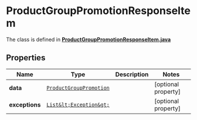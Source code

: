

# ProductGroupPromotionResponseItem

The class is defined in **[ProductGroupPromotionResponseItem.java](../../src/main/java/org/openapitools/model/ProductGroupPromotionResponseItem.java)**

## Properties

Name | Type | Description | Notes
------------ | ------------- | ------------- | -------------
**data** | [`ProductGroupPromotion`](ProductGroupPromotion.md) |  |  [optional property]
**exceptions** | [`List&lt;Exception&gt;`](Exception.md) |  |  [optional property]




